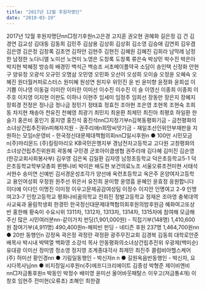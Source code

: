 ```yaml
---
title: "2017년 12월 후원자명단"
date: "2019-03-19"
---
```


2017년 12월 후원자명단nn□정기후원n고은경 고지훈 권오현 권혜화 길은정 김 건 김경연 김교성 김대동 김동희 김민주 김삼용 김상휘 김상휘 김소영 김승애 김연희 김우겸 김은영 김은정 김창록 김초연 김하얀 김현주 김현진 김혜원 김혜진 김희라 남막례 남정한 남정한 노다니엘 노미선 노연미 노영은 도창록 도창록 류은숙 박상민 박수진 박은아 박지현 박혜정 방승희 배경민 백석근 백승조 서초메이플약국 소담이 송인택 신정화 안현구 양유정 오광석 오규민 오명삼 오민영 오민화 오선이 오성희 오이슬 오정윤 오혜숙 오혜진 원더월커피로스터스 원미혜 원성연 원지우 위민진 윤 빈 윤미향 윤정화 윤희섭 이기쁨 이나영 이동걸 이미란 이미란 이미선 이수진 이수진 이 슬 이영신 이종희 이종희 이주호 이지영 이지현 이판도 이하나 이현주 임세미 임정주 임희선 장동만 장은지 장혜지 장회경 전정은 정나금 정나금 정민기 정태효 정효진 조아현 조은영 조현목 조현숙 조희동 차지현 채송아 천유진 천혜영 최광기 최민지 최윤환 최제민 최진아 최평호 하일환 한슬기 홍은비 홍인기 홍지영 홍진석 홍진석nn□지정기부n김복동평화기금 - 금천평화의소녀상건립추진위n피해자지원 - 권주리애n희망씨앗기금 - 재일조선인위안부재판을 지원하는 모임n운영비 - 한국정신대문제대책협의회nn□일시후원n ● 100만 시민모금n(주)마리몬드 (주)킬링마리오 KB국민은행지부 경남전자고등학교 고다원 고창평화의소녀상건립추진위원회 곽동혜 구민경 군포아이쿱생협 권주리애 김다혜 김미진 김순영(한강교회사회봉사부) 김우영 김은옥 김일환 김자영 남정초등학교 덕은초등학교5-1 덕은초등학교학부모총회 뮌헨나비 박이은 배도현 보건의료노조 서울오류초전미현 서태석 서현수 송미연 신예빈 김서경운성조각가 양선애 옥련초등학교 옥은주 온양여자고등학교 용인여성회 우정원 원주선 위은서 유진희 윤미향 윤영흠 윤혜인 윤효정 응원합니다 이다예 이다인 이명진 이미정 이우고문제공감여성팀 이정수 이지안 인명여고 2-9 인명여고3-7 인창고등학교 평화나비꿈의학교 전희진 정발고등학교 정재은 조아영 충북대역사교육과 울림학생회 한경민 한국정신대문제대책협의회후원의밤후원금 혜화여고또상반 홍한해 황숙미 수요시위 1311차, 1312차, 1313차, 1314차, 1315차에 참여해 모금해 주신 많은 시민여러분nn-같이가치 펀딩(1,901,000원) - 직접기부(148명) 1,410,600원 참여기부(4,911명) 490,400원n-해피빈 펀딩 - 네티즌 후원 237명 1,464,700원nn ● 20만 동행인n 강정옥 곽은정 곽정란 곽정환 광주무진교회 김경복 김동희 대학로안준배목사 박시내 박택열 백화영 소강석 목사 안동평화의소녀상건립추진위 우광제(백미순) 유대광 이미선 정미영 정소영 정지영 조계종대각사 최제민 최진주 콜럼비아헬스케어(주) 허미선 황인경nn ● 기림일동행인 - 박신자n n ● 길원옥음반동행인 - 박신자, 요시다목사님nn ● 비지정일시후원n(주)에프디크리에이트 김종성 박형준 제이비엔비nn□저금통후원n 박동인 박정수 배미영 윤미선 올어바웃패탈스 이우고(저금통4개) 이창호 임현주 전미현(오류초) 조해인 최한결
